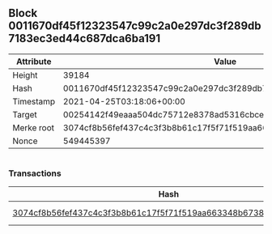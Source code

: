 ## Block 0011670df45f12323547c99c2a0e297dc3f289db7183ec3ed44c687dca6ba191

Attribute | Value
--- | ---
Height | 39184
Hash | 0011670df45f12323547c99c2a0e297dc3f289db7183ec3ed44c687dca6ba191
Timestamp | 2021-04-25T03:18:06+00:00
Target | 00254142f49eaaa504dc75712e8378ad5316cbcead634704b3734b6271167cc4
Merke root | 3074cf8b56fef437c4c3f3b8b61c17f5f71f519aa663348b673847eb4a789e82
Nonce | 549445397

```

```

### Transactions

Hash | Amount
--- | ---
[3074cf8b56fef437c4c3f3b8b61c17f5f71f519aa663348b673847eb4a789e82](3074cf8b56fef437c4c3f3b8b61c17f5f71f519aa663348b673847eb4a789e82.md) | 10.00000000 SKEPTI 
